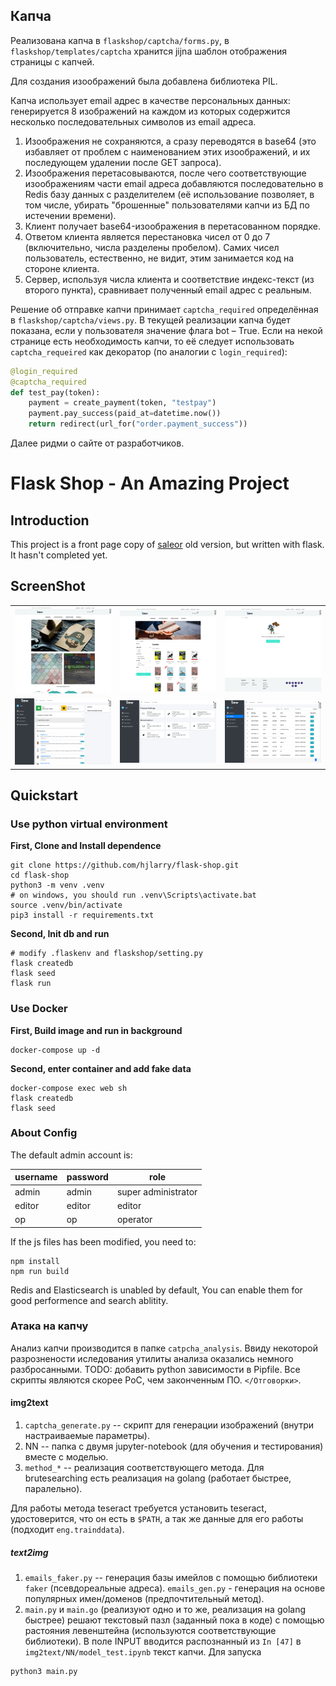 ## Капча

Реализована капча в `flaskshop/captcha/forms.py`, в `flaskshop/templates/captcha` хранится jijna шаблон отображения страницы с капчей. 

Для создания изоображений была добавлена библиотека PIL.

Капча использует email адрес в качестве персональных данных: генерируется 8 изображений на каждом из которых содержится несколько последовательных символов из email адреса. 

1. Изоображения не сохраняются, а сразу переводятся в base64 (это избавляет от проблем с наименованием этих изоображений, и их последующем удалении после GET запроса).
2. Изоображения перетасовываются, после чего соответствующие изоображениям части email адреса добавляются последовательно в Redis базу данных с разделителем (её использование позволяет, в том числе, убирать "брошенные" пользователями капчи из БД по истечении времени).
3. Клиент получает base64-изоображения в перетасованном порядке.
4. Ответом клиента является перестановка чисел от 0 до 7 (включительно, числа разделены пробелом). Самих чисел пользователь, естественно, не видит, этим занимается код на стороне клиента.
5. Сервер, используя числа клиента и соответствие индекс-текст (из второго пункта), сравнивает полученный email адрес с реальным.

Решение об отправке капчи принимает `captcha_required` определённая в `flaskshop/captcha/views.py`. В текущей реализации капча будет показана, если у пользователя значение флага bot – True. Если на некой странице есть необходимость капчи, то её следует использовать `captcha_requeired` как декоратор (по аналогии с `login_required`):

```python
@login_required
@captcha_required
def test_pay(token):
    payment = create_payment(token, "testpay")
    payment.pay_success(paid_at=datetime.now())
    return redirect(url_for("order.payment_success"))
```

Далее ридми о сайте от разработчиков.

# Flask Shop - An Amazing Project


## Introduction
This project is a front page copy of [saleor](https://github.com/mirumee/saleor) old version, but written with flask. 
It hasn't completed yet.

## ScreenShot

<table align="center">
    <tr>
        <td align="center">
            <a href="https://raw.githubusercontent.com/hjlarry/flask-shop/master/ScreenShot/1.png">
                <img src="ScreenShot/1.png" alt="Screenshot Home" width="300px" />
            </a>
        </td>
        <td align="center">
            <a href="https://raw.githubusercontent.com/hjlarry/flask-shop/master/ScreenShot/2.png">
                <img src="ScreenShot/2.png" alt="Screenshot Category" width="300px" />
            </a>
        </td>
        <td align="center">
            <a href="https://raw.githubusercontent.com/hjlarry/flask-shop/master/ScreenShot/3.png">
                <img src="ScreenShot/3.png" alt="Screenshot Cart" width="300px" />
            </a>
        </td>
    </tr>
    <tr>
        <td align="center">
            <a href="https://raw.githubusercontent.com/hjlarry/flask-shop/master/ScreenShot/4.png">
                <img src="ScreenShot/4.png" alt="Screenshot Admin Panel" width="300px" />
            </a>
        </td>
        <td align="center">
            <a href="https://raw.githubusercontent.com/hjlarry/flask-shop/master/ScreenShot/5.png">
                <img src="ScreenShot/5.png" alt="Screenshot Site Configuration" width="300px" />
            </a>
        </td>
        <td align="center">
            <a href="https://raw.githubusercontent.com/hjlarry/flask-shop/master/ScreenShot/6.png">
                <img src="ScreenShot/6.png" alt="Screenshot Order List" width="300px" />
            </a>
        </td>
    </tr>
</table>


## Quickstart

### Use python virtual environment
**First, Clone and Install dependence**
```
git clone https://github.com/hjlarry/flask-shop.git
cd flask-shop
python3 -m venv .venv
# on windows, you should run .venv\Scripts\activate.bat 
source .venv/bin/activate
pip3 install -r requirements.txt
```

**Second, Init db and run**
```
# modify .flaskenv and flaskshop/setting.py
flask createdb
flask seed
flask run
```

### Use Docker 
**First, Build image and run in background**
```
docker-compose up -d
```
**Second, enter container and add fake data**
```
docker-compose exec web sh
flask createdb
flask seed
```
### About Config
The default admin account is:

username|password|role
---|---|---
admin|admin|super administrator
editor|editor|editor
op|op|operator

If the js files has been modified, you need to:
```
npm install
npm run build
```

Redis and Elasticsearch is unabled by default, You can enable them for good performence and search ablitity.



### Атака на капчу

Анализ капчи производится в папке `catpcha_analysis`. Ввиду некоторой разрознености иследования утилиты анализа оказались немного разбросанными. TODO: добавить python зависимости в Pipfile. Все скрипты являются скорее PoC, чем законченным ПО. `</Отговорки>`.

#### img2text

1. `captcha_generate.py` -- скрипт для генерации изображений (внутри настраиваемые параметры).
2. NN -- папка с двумя jupyter-notebook (для обучения и тестирования) вместе с моделью.
3. `method_*` -- реализация соответствующего метода. Для brutesearching есть реализация на golang (работает быстрее, паралельно).

Для работы метода teseract требуется установить teseract, удостоверится, что он есть в `$PATH`, а так же данные для его работы (подходит `eng.trainddata`).

##### text2img

1. `emails_faker.py` -- генерация базы имейлов с помощью библиотеки `faker` (псевдореальные адреса). `emails_gen.py` - генерация на основе популярных имен/доменов (предпочтительный метод).
2. `main.py` и `main.go` (реализуют одно и то же, реализация на golang быстрее) решают текстовый пазл (заданный пока в коде) с помощью растояния левенштейна (используются соответствующие библиотеки). В поле INPUT вводится распознанный из `In [47]` в `img2text/NN/model_test.ipynb` текст капчи. Для запуска 
```
python3 main.py
```
